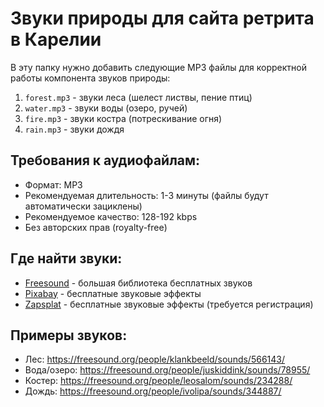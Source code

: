 # Звуки природы для сайта ретрита в Карелии

В эту папку нужно добавить следующие MP3 файлы для корректной работы компонента звуков природы:

1. `forest.mp3` - звуки леса (шелест листвы, пение птиц)
2. `water.mp3` - звуки воды (озеро, ручей)
3. `fire.mp3` - звуки костра (потрескивание огня)
4. `rain.mp3` - звуки дождя

## Требования к аудиофайлам:
- Формат: MP3
- Рекомендуемая длительность: 1-3 минуты (файлы будут автоматически зациклены)
- Рекомендуемое качество: 128-192 kbps
- Без авторских прав (royalty-free)

## Где найти звуки:
- [Freesound](https://freesound.org/) - большая библиотека бесплатных звуков
- [Pixabay](https://pixabay.com/sound-effects/) - бесплатные звуковые эффекты
- [Zapsplat](https://www.zapsplat.com/) - бесплатные звуковые эффекты (требуется регистрация)

## Примеры звуков:
- Лес: https://freesound.org/people/klankbeeld/sounds/566143/
- Вода/озеро: https://freesound.org/people/juskiddink/sounds/78955/
- Костер: https://freesound.org/people/leosalom/sounds/234288/
- Дождь: https://freesound.org/people/ivolipa/sounds/344887/ 
